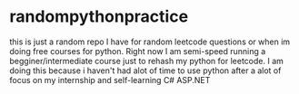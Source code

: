 # randompythonpractice
this is just a random repo I have for random leetcode questions or when im doing free courses for python. 
Right now I am semi-speed running a begginer/intermediate course just to rehash my python for leetcode. 
I am doing this because i haven't had alot of time to use python after a alot of focus on my internship and self-learning C# ASP.NET 
